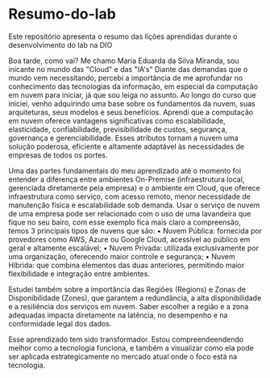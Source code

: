 # Resumo-do-lab
Este repositório apresenta o resumo das lições aprendidas durante o desenvolvimento do lab na DIO

Boa tarde, como vai?
Me chamo Maria Eduarda da Silva Miranda, sou inicante no mundo das "Cloud" e das "IA's" Diante das demandas que o mundo vem necessitando, percebi a importância de me aprofundar no conhecimento das tecnologias da informação, em especial da computação em nuvem para iniciar, já que sou leiga no assunto. Ao longo do curso que iniciei, venho adquirindo uma base sobre os fundamentos da nuvem, suas arquiteturas, seus modelos e seus benefícios.
Aprendi que a computação em nuvem oferece vantagens significativas como escalabilidade, elasticidade, confiabilidade, previsibilidade de custos, segurança, governança e gerenciabilidade. Esses atributos tornam a nuvem uma solução poderosa, eficiente e altamente adaptável às necessidades de empresas de todos os portes.

Uma das partes fundamentais do meu aprendizado até o momento foi entender a diferença entre ambientes On-Premise (infraestrutura local, gerenciada diretamente pela empresa) e o ambiente em Cloud, que oferece infraestrutura como serviço, com acesso remoto, menor necessidade de manutenção física e escalabilidade sob demanda.
Usar o serviço de nuvem de uma empresa pode ser relacionado com o uso de uma lavandeira que fique no seu bairo, com esse exemplo fica mais claro a compreensão, temos 3 principais tipos de nuvens que são:
	•	Nuvem Pública: fornecida por provedores como AWS, Azure ou Google Cloud, acessível ao público em geral e altamente escalável;
	•	Nuvem Privada: utilizada exclusivamente por uma organização, oferecendo maior controle e segurança;
	•	Nuvem Híbrida: que combina elementos das duas anteriores, permitindo maior flexibilidade e integração entre ambientes.

Estudei também sobre a importância das Regiões (Regions) e Zonas de Disponibilidade (Zones), que garantem a redundância, a alta disponibilidade e a resiliência dos serviços em nuvem. Saber escolher a região e a zona adequadas impacta diretamente na latência, no desempenho e na conformidade legal dos dados.

Esse aprendizado tem sido transformador. Estou compreendeendendo melhor como a tecnologia funciona, e também a visualizar como ela pode ser aplicada estrategicamente no mercado atual onde o foco está na tecnologia. 
